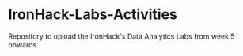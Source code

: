 # IronHack-Labs-Activities
Repository to upload the IronHack's Data Analytics Labs from week 5 onwards. 
